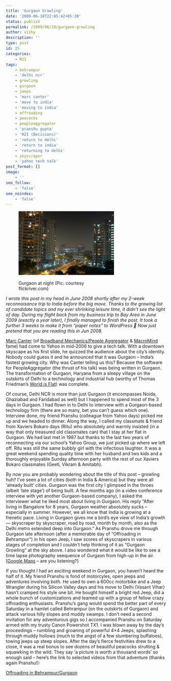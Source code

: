 ```yaml
---
title: 'Gurgaon Growling'
date: '2009-06-18T22:05:42+05:30'
status: publish
permalink: /2009/06/18/gurgaon-growling
author: vishy
description: ''
type: post
id: 25
categories: 
    - R2I
tags:
    - behrampur
    - 'delhi ncr'
    - growling
    - gurgaon
    - jeeps
    - 'marc canter'
    - 'move to india'
    - 'moving to india'
    - offroading
    - peacocks
    - peopleaggregator
    - 'pranshu gupta'
    - 'R2I (Decisions)'
    - 'return to delhi'
    - 'return to india'
    - 'returning to delhi'
    - skyscraper
    - 'yahoo tech talk'
post_format: []
image:
    - ''
seo_follow:
    - 'false'
seo_noindex:
    - 'false'
---
```

<figure aria-describedby="caption-attachment-1826" class="wp-caption alignleft" id="attachment_1826" style="width: 300px">

[![](../../../../uploads/2009/06/gurgaon_night_flickriver_com.jpeg "gurgaon_night_flickriver_com")](http://www.ulaar.com/wp-content/uploads/2009/06/gurgaon_night_flickriver_com.jpeg)<figcaption class="wp-caption-text" id="caption-attachment-1826">Gurgaon at night (Pic: courtesy flickriver.com)</figcaption></figure>

*I wrote this post in my head in June 2008 shortly after my 2-week reconnoisance trip to India before the big move. Thanks to the growing list of candidate topics and my ever shrinking leisure time, it didn’t see the light of day. During my flight back from my business trip to Bay Area in June 2009 (exactly a year later), I finally managed to finish the post. It took a further 3 weeks to make it from “paper notes” to WordPress 🙂 Now just pretend that you are reading this in Jun 2008.*

[Marc Canter](http://marc.blogs.it/) (of [Broadband Mechanics/People Aggregator](http://www.broadbandmechanics.com/) &amp; [MacroMind](http://en.wikipedia.org/wiki/MacroMind) fame) had come to Yahoo in mid-2006 to give a tech talk. With a downtown skyscape as his first slide, he quizzed the audience about the city’s identity. Nobody could guess it and he announced that it was Gurgaon – India’s fastest growing city. Why was Canter telling us this? Because the software for PeopleAggregator (the thrust of his talk) was being written in Gurgaon. The transformation of Gurgaon, Haryana from a sleepy village on the outskirts of Delhi to a technology and industrial hub (worthy of Thomas Friedman’s [World is Flat](http://www.thomaslfriedman.com/bookshelf/the-world-is-flat)) was complete.

Of course, Delhi NCR is more than just Gurgaon (it encompasses Noida, Ghaziabad and Faridabad as well) but I happened to spend most of the 3 days in Gurgaon. I had flown in to Delhi to interview with a Gurgaon-based technology firm (there are so many, bet you can’t guess which one). Interview done, my friend Pranshu (colleague from Yahoo days) picked me up and we headed to dinner. Along the way, I called my classmate &amp; friend from Xaviers Bokaro days (Ritu) who absolutely and warmly insisted (in a way that only treasured old classmates can) that I stay at her flat in Gurgaon. We had last met in 1987 but thanks to the last two years of reconnecting via our school’s Yahoo Group, we just picked up where we left off. Ritu was still the same bubbly girl with the infectious laughter. It was a great weekend spending quality time with her husband and two kids and a thoroughly enjoyable Sunday afternoon party with the rest of our Xaviers Bokaro classmates (Geeti, Vikram &amp; Amitabh).

By now you are probably wondering about the title of this post – growling huh? I’ve seen a lot of cities (both in India &amp; America) but they were all ‘already built’ cities. Gurgaon was the first city I glimpsed in the throes (albeit ‘late stage’) of being built. A few months ago (in a video conference interview with yet another Gurgaon-based company), I asked the interviewer what he liked most about living in Gurgaon. His reply “After living in Bangalore for 8 years, Gurgaon weather absolutely sucks – especially in summer. However, we all know that India is growing at a frenetic pace. Living in Gurgaon gives me a bird’s eye view of India’s growth — skyscraper by skyscraper, road by road, month by month, also as the Delhi metro extended deep into Gurgaon.” As Pranshu drove me through Gurgaon late afternoon (after a memorable day of “Offroading in Behrampur”) in his open Jeep, I saw scores of skyscrapers in various stages of completion and I couldn’t help thinking of it as “Gurgaon Growling” at the sky above. I also wondered what it would be like to see a time lapse photography seequence of Gurgaon from high-up in the air. \[[Google Maps](http://maps.google.com) – are you listening?\]

If you thought I had an exciting weekend in Gurgaon, you haven’t heard the half of it. My friend Pranshu is fond of motorcyles, open jeeps and adventures involving both. He used to own a 600cc motorbike and a Jeep Wrangler during his Silicon Valley days and his move to Delhi (Vasant Vihar) hasn’t cramped his style one bit. He bought himself a bright red Jeep, did a whole bunch of customizations and teamed up with a group of fellow crazy offroading enthusiasts. Pranshu’s gang would spend the better part of every Saturday in a hamlet called Behrampur (on the outskirts of Gurgaon) and attack various hilly slopes and muddy swamps. I don’t need a second invitation for any adventurous gigs so I accompanied Pranshu on Saturday armed with my trusty Canon Powershot TX1. I was blown away by the day’s proceedings – rumbling and groaning of powerful 4×4 Jeeps, splashing through muddy hollows (much to the angst of a few slumbering buffaloes), towing jeeps up steep slopes. After the day’s fierce festivities drew to a close, it was a real bonus to see dozens of beautiful peacocks strutting &amp; squawking in the wild. They say ‘a picture is worth a thousand words’ so enough said – here’s the link to selected videos from that adventure (thanks again Pranshu!):

[Offroading in Behrampur/Gurgaon](http://ulaar.wordpress.com/2009/09/21/offroading-in-behrampur-gurgaon-selected-shorts/)
